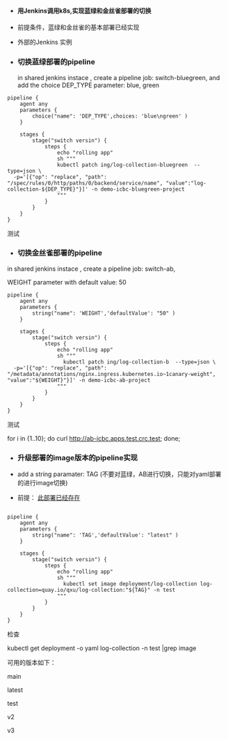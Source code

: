 - #### 用Jenkins调用k8s,实现蓝绿和金丝雀部署的切换

- 前提条件，蓝绿和金丝雀的基本部署已经实现

- 外部的Jenkins 实例



- ### 切换蓝绿部署的pipeline
  
  in shared jenkins instace , create a pipeline job: switch-bluegreen, and add the choice DEP_TYPE parameter: blue, green

```
pipeline {
    agent any
    parameters {
        choice("name": 'DEP_TYPE',choices: 'blue\ngreen' )
    }
    
    stages {
        stage("switch versin") {
            steps {
                echo "rolling app"
                sh """
                kubectl patch ing/log-collection-bluegreen  --type=json \
  -p='[{"op": "replace", "path": "/spec/rules/0/http/paths/0/backend/service/name", "value":"log-collection-${DEP_TYPE}"}]' -n demo-icbc-bluegreen-project
                """
            }
        }
    }    
}
```

测试



- ### 切换金丝雀部署的pipeline

in shared jenkins instace , create a pipeline job: switch-ab, 

 WEIGHT parameter with default value: 50

```
pipeline {
    agent any
    parameters {
        string("name": 'WEIGHT','defaultValue': "50" )
    }
    
    stages {
        stage("switch versin") {
            steps {
                echo "rolling app"
                sh """
                  kubectl patch ing/log-collection-b  --type=json \
  -p='[{"op": "replace", "path": "/metadata/annotations/nginx.ingress.kubernetes.io~1canary-weight", "value":"${WEIGHT}"}]' -n demo-icbc-ab-project
                """
            }
        }
    }    
}

```

测试

for i in {1..10}; do curl  http://ab-icbc.apps.test.crc.test; done;



- ### 升级部署的image版本的pipeline实现

- add a string paramater: TAG  (不要对蓝绿，AB进行切换，只能对yaml部署的进行image切换)

- 前提： [此部署已经存在](../basic/deployment.md)

```

pipeline {
    agent any
    parameters {
        string("name": 'TAG','defaultValue': "latest" )
    }
    
    stages {
        stage("switch versin") {
            steps {
                echo "rolling app"
                sh """
                  kubectl set image deployment/log-collection log-collection=quay.io/qxu/log-collection:"${TAG}" -n test
                """
            }
        }
    }    
}

```

检查

kubectl get deployment -o yaml log-collection -n test |grep image



可用的版本如下：

main

latest

test

v2

v3
